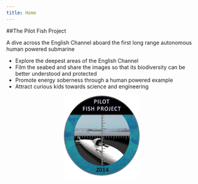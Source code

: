 ```yaml
---
title: Home
---
```


##The Pilot Fish Project

A dive across the English Channel aboard the first long range autonomous human powered submarine

- Explore the deepest areas of the English Channel
- Film the seabed and share the images so that its biodiversity can be better understood and protected
- Promote energy soberness through a human powered example
- Attract curious kids towards science and engineering

<div style="text-align: center;">
<img
 style="border: 0px solid ; width: 200px; height: 222px;"
 alt="logo" src="../img/logoENL.gif">
